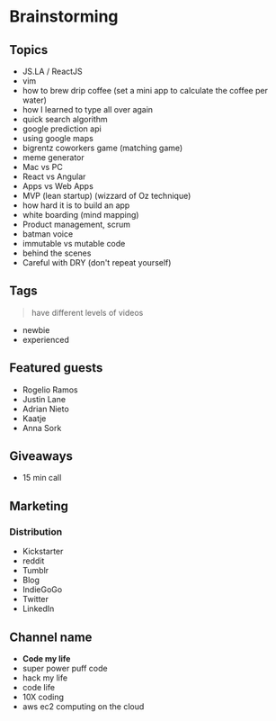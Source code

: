 # Brainstorming

## Topics

- JS.LA / ReactJS 
- vim
- how to brew drip coffee (set a mini app to calculate the coffee per water)
- how I learned to type all over again
- quick search algorithm
- google prediction api
- using google maps
- bigrentz coworkers game (matching game) 
- meme generator
- Mac vs PC
- React vs Angular
- Apps vs Web Apps
- MVP (lean startup) (wizzard of Oz technique)
- how hard it is to build an app
- white boarding (mind mapping)
- Product management, scrum
- batman voice
- immutable vs mutable code
- behind the scenes
- Careful with DRY (don't repeat yourself) 

## Tags
> have different levels of videos
- newbie
- experienced

## Featured guests
- Rogelio Ramos
- Justin Lane
- Adrian Nieto
- Kaatje
- Anna Sork

## Giveaways
- 15 min call 

## Marketing

### Distribution
- Kickstarter
- reddit
- Tumblr
- Blog 
- IndieGoGo
- Twitter
- LinkedIn

## Channel name
- **Code my life**
- super power puff code
- hack my life
- code life
- 10X coding
- aws ec2 computing on the cloud

